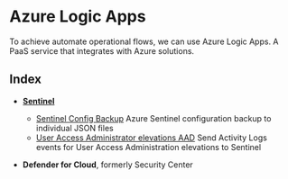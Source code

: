 # Azure Logic Apps

To achieve automate operational flows, we can use Azure Logic Apps. A PaaS service that integrates with Azure solutions.

## Index

- [**Sentinel**](Sentinel)
	- [Sentinel Config Backup](SentinelConfigBackup.md) Azure Sentinel configuration backup to individual JSON files
	- [User Access Administrator elevations AAD](UserAccessAdministratorAAD.md) Send Activity Logs events for User Access Administration elevations to Sentinel

- **Defender for Cloud**, formerly Security Center





